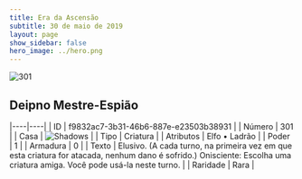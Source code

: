 ```yaml
---
title: Era da Ascensão
subtitle: 30 de maio de 2019
layout: page
show_sidebar: false
hero_image: ../hero.png
---
```


![301](https://cdn.keyforgegame.com/media/card_front/pt/435_301_G8239RCR49J5_pt.png)

## Deipno Mestre-Espião

|----|----|
| ID | f9832ac7-3b31-46b6-887e-e23503b38931 |
| Número | 301 |
| Casa | ![Shadows](https://archonarcana.com/images/thumb/e/ee/Shadows.png/22px-Shadows.png "Sombras") |
| Tipo | Criatura |
| Atributos | Elfo • Ladrão |
| Poder | 1 |
| Armadura | 0 |
| Texto | Elusivo. (A cada turno, na primeira vez em que esta criatura for atacada, nenhum dano é sofrido.) Onisciente: Escolha uma criatura amiga. Você pode usá-la neste turno. |
| Raridade | Rara |
